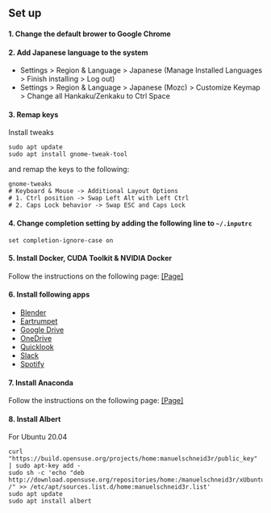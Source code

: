## Set up

#### 1. Change the default brower to Google Chrome

#### 2. Add Japanese language to the system

- Settings > Region & Language > Japanese (Manage Installed Languages > Finish installing > Log out)
- Settings > Region & Language > Japanese (Mozc) > Customize Keymap > Change all Hankaku/Zenkaku to Ctrl Space

#### 3. Remap keys

Install tweaks

```
sudo apt update
sudo apt install gnome-tweak-tool
```

and remap the keys to the following:

```
gnome-tweaks
# Keyboard & Mouse -> Additional Layout Options
# 1. Ctrl position -> Swap Left Alt with Left Ctrl
# 2. Caps Lock behavior -> Swap ESC and Caps Lock
```

#### 4. Change completion setting by adding the following line to `~/.inputrc`

```
set completion-ignore-case on
```

#### 5. Install Docker, CUDA Toolkit & NVIDIA Docker

Follow the instructions on the following page: [[Page]](https://docs.nvidia.com/datacenter/cloud-native/container-toolkit/install-guide.html#installing-docker-ce)

#### 6. Install following apps

- [Blender](https://www.microsoft.com/store/productId/9PP3C07GTVRH)
- [Eartrumpet](https://www.microsoft.com/store/productId/9NBLGGH516XP)
- [Google Drive](https://www.google.com/drive/download/)
- [OneDrive](https://www.microsoft.com/store/productId/9WZDNCRFJ1P3)
- [Quicklook](https://www.microsoft.com/store/productId/9NV4BS3L1H4S)
- [Slack](https://www.microsoft.com/store/productId/9WZDNCRDK3WP)
- [Spotify](https://www.microsoft.com/store/productId/9NCBCSZSJRSB)

#### 7. Install Anaconda

Follow the instructions on the following page: [[Page]](https://docs.anaconda.com/anaconda/install/linux/)

#### 8. Install Albert

For Ubuntu 20.04

```
curl "https://build.opensuse.org/projects/home:manuelschneid3r/public_key" | sudo apt-key add -
sudo sh -c 'echo "deb http://download.opensuse.org/repositories/home:/manuelschneid3r/xUbuntu_20.04/ /" >> /etc/apt/sources.list.d/home:manuelschneid3r.list'
sudo apt update
sudo apt install albert
```
